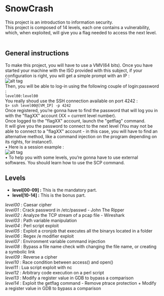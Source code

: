 # SnowCrash

This project is an introduction to information security.  
This project is composed of 14 levels, each one contains a vulnerability, which, when exploited, will give you a flag needed to access the next level.  
<br/>

## General instructions
To make this project, you will have to use a VMV(64 bits). Once you have started your machine with the ISO provided with this subject, if your configuration is right, you will get a simple prompt with an IP :  
![alt tag](https://user-images.githubusercontent.com/34480775/100728223-923e5880-33c7-11eb-8188-e360404180bf.JPG)  
Then, you will be able to log-in using the following couple of login:password :  
`level00:level00`  
You really shoud use the SSH connection available on port 4242 :  
`$> ssh level00@[VM_IP] -p 4242`  
Once registered, you’re gonna have to find the password that will log you in with the "flagXX" account (XX = current level number).  
Once logged to the "flagXX" account, launch the "getflag" command.  
It will give you the password to connect to the next level (You may not be able to connect to a "flagXX" account - in this case, you will have to find an alternative method, like a command injection on the program depending on its rights, for instance!).  
• Here is a session example :  
![alt tag](https://user-images.githubusercontent.com/34480775/100729210-c403ef00-33c8-11eb-95d5-ff44954aa1d1.JPG)  
• To help you with some levels, you’re gonna have to use external softwares. You should learn how to use the SCP command.  


## Levels
- **level[00-09] :** This is the mandatory part.  
- **level[10-14] :** This is the bonus part.    

*level00* : Caesar cipher  
*level01* : Crack password in /etc/passwd - John The Ripper  
*level02* : Analyze the TCP stream of a pcap file - Wireshark  
*level03* : Path variable manipulation  
*level04* : Perl script exploit  
*level05* : Exploit a cronjob that executes all the binarys located in a folder  
*level06* : Regex /e modifier exploit  
*level07* : Environment variable command injection  
*level08* : Bypass a file name check with changing the file name, or creating a symbolic link  
*level09* : Reverse a cipher  
*level10* : Race condition between access() and open()  
*level11* : Lua script exploit with nc  
*level12* : Arbitrary code execution on a perl script  
*level13* : Modify a register value in GDB to bypass a comparison  
*level14* : Exploit the getflag command - Remove ptrace protection + Modify a register value in GDB to bypass a comparison  
